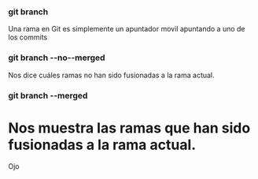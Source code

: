 ### git branch
Una rama en Git es simplemente un apuntador 
movil apuntando a uno de los commits

### git branch --no--merged
Nos dice cuáles ramas no han sido fusionadas a la rama actual.

### git branch --merged
Nos muestra las ramas que han sido fusionadas a la rama actual.
=======
Ojo

